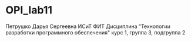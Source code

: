# OPI_lab11
Петрушко
Дарья
Сергеевна
ИСиТ
ФИТ
Дисциплина "Технологии разработки программного обеспечения"
курс 1, группа 3, подгруппа 2

